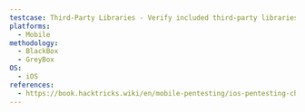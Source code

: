 ```yaml
---
testcase: Third-Party Libraries - Verify included third-party libraries for outdated or vulnerable versions and potential malicious inclusions
platforms: 
  - Mobile
methodology: 
  - BlackBox
  - GreyBox
OS:
  - iOS
references:
  - https://book.hacktricks.wiki/en/mobile-pentesting/ios-pentesting-checklist.html
---
```

